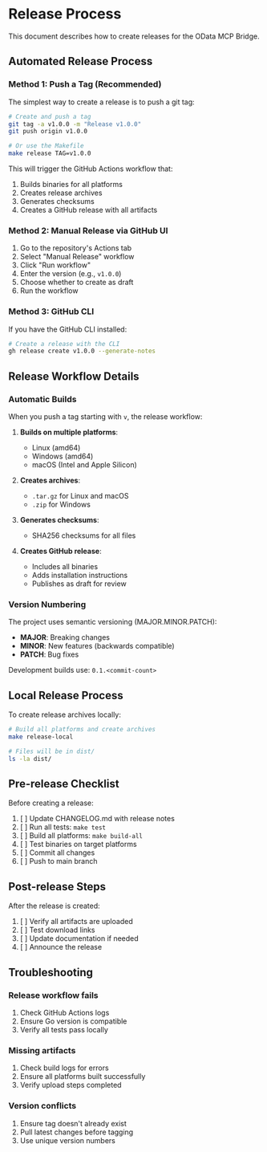 # Release Process

This document describes how to create releases for the OData MCP Bridge.

## Automated Release Process

### Method 1: Push a Tag (Recommended)

The simplest way to create a release is to push a git tag:

```bash
# Create and push a tag
git tag -a v1.0.0 -m "Release v1.0.0"
git push origin v1.0.0

# Or use the Makefile
make release TAG=v1.0.0
```

This will trigger the GitHub Actions workflow that:
1. Builds binaries for all platforms
2. Creates release archives
3. Generates checksums
4. Creates a GitHub release with all artifacts

### Method 2: Manual Release via GitHub UI

1. Go to the repository's Actions tab
2. Select "Manual Release" workflow
3. Click "Run workflow"
4. Enter the version (e.g., `v1.0.0`)
5. Choose whether to create as draft
6. Run the workflow

### Method 3: GitHub CLI

If you have the GitHub CLI installed:

```bash
# Create a release with the CLI
gh release create v1.0.0 --generate-notes
```

## Release Workflow Details

### Automatic Builds

When you push a tag starting with `v`, the release workflow:

1. **Builds on multiple platforms**:
   - Linux (amd64)
   - Windows (amd64)
   - macOS (Intel and Apple Silicon)

2. **Creates archives**:
   - `.tar.gz` for Linux and macOS
   - `.zip` for Windows

3. **Generates checksums**:
   - SHA256 checksums for all files

4. **Creates GitHub release**:
   - Includes all binaries
   - Adds installation instructions
   - Publishes as draft for review

### Version Numbering

The project uses semantic versioning (MAJOR.MINOR.PATCH):

- **MAJOR**: Breaking changes
- **MINOR**: New features (backwards compatible)
- **PATCH**: Bug fixes

Development builds use: `0.1.<commit-count>`

## Local Release Process

To create release archives locally:

```bash
# Build all platforms and create archives
make release-local

# Files will be in dist/
ls -la dist/
```

## Pre-release Checklist

Before creating a release:

1. [ ] Update CHANGELOG.md with release notes
2. [ ] Run all tests: `make test`
3. [ ] Build all platforms: `make build-all`
4. [ ] Test binaries on target platforms
5. [ ] Commit all changes
6. [ ] Push to main branch

## Post-release Steps

After the release is created:

1. [ ] Verify all artifacts are uploaded
2. [ ] Test download links
3. [ ] Update documentation if needed
4. [ ] Announce the release

## Troubleshooting

### Release workflow fails

1. Check GitHub Actions logs
2. Ensure Go version is compatible
3. Verify all tests pass locally

### Missing artifacts

1. Check build logs for errors
2. Ensure all platforms built successfully
3. Verify upload steps completed

### Version conflicts

1. Ensure tag doesn't already exist
2. Pull latest changes before tagging
3. Use unique version numbers